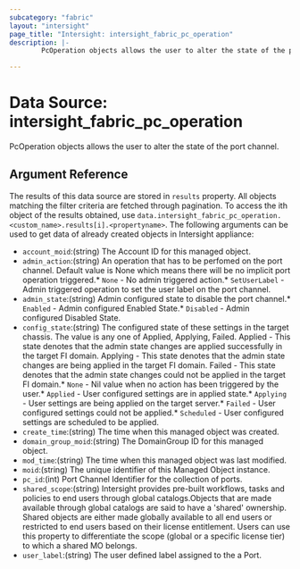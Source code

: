 ```yaml
---
subcategory: "fabric"
layout: "intersight"
page_title: "Intersight: intersight_fabric_pc_operation"
description: |-
        PcOperation objects allows the user to alter the state of the port channel.

---
```


# Data Source: intersight_fabric_pc_operation
PcOperation objects allows the user to alter the state of the port channel.
## Argument Reference
The results of this data source are stored in `results` property.
All objects matching the filter criteria are fetched through pagination.
To access the ith object of the results obtained, use `data.intersight_fabric_pc_operation.<custom_name>.results[i].<propertyname>`.
The following arguments can be used to get data of already created objects in Intersight appliance:
* `account_moid`:(string) The Account ID for this managed object. 
* `admin_action`:(string) An operation that has to be perfomed on the port channel. Default value is None which means there will be no implicit port operation triggered.* `None` - No admin triggered action.* `SetUserLabel` - Admin triggered operation to set the user label on the port channel. 
* `admin_state`:(string) Admin configured state to disable the port channel.* `Enabled` - Admin configured Enabled State.* `Disabled` - Admin configured Disabled State. 
* `config_state`:(string) The configured state of these settings in the target chassis. The value is any one of Applied, Applying, Failed. Applied - This state denotes that the admin state changes are applied successfully in the target FI domain. Applying - This state denotes that the admin state changes are being applied in the target FI domain. Failed - This state denotes that the admin state changes could not be applied in the target FI domain.* `None` - Nil value when no action has been triggered by the user.* `Applied` - User configured settings are in applied state.* `Applying` - User settings are being applied on the target server.* `Failed` - User configured settings could not be applied.* `Scheduled` - User configured settings are scheduled to be applied. 
* `create_time`:(string) The time when this managed object was created. 
* `domain_group_moid`:(string) The DomainGroup ID for this managed object. 
* `mod_time`:(string) The time when this managed object was last modified. 
* `moid`:(string) The unique identifier of this Managed Object instance. 
* `pc_id`:(int) Port Channel Identifier for the collection of ports. 
* `shared_scope`:(string) Intersight provides pre-built workflows, tasks and policies to end users through global catalogs.Objects that are made available through global catalogs are said to have a 'shared' ownership. Shared objects are either made globally available to all end users or restricted to end users based on their license entitlement. Users can use this property to differentiate the scope (global or a specific license tier) to which a shared MO belongs. 
* `user_label`:(string) The user defined label assigned to the a Port. 
 
